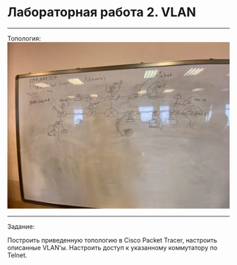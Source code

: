 # Лабораторная работа 2. VLAN

<hr>

Топология: 
![Топология ЛР2](../img/lab2.jpg)

<hr>

Задание: 

Построить приведенную топологию в Cisco Packet Tracer, настроить описанные VLAN'ы.
Настроить доступ к указанному коммутатору по Telnet.
